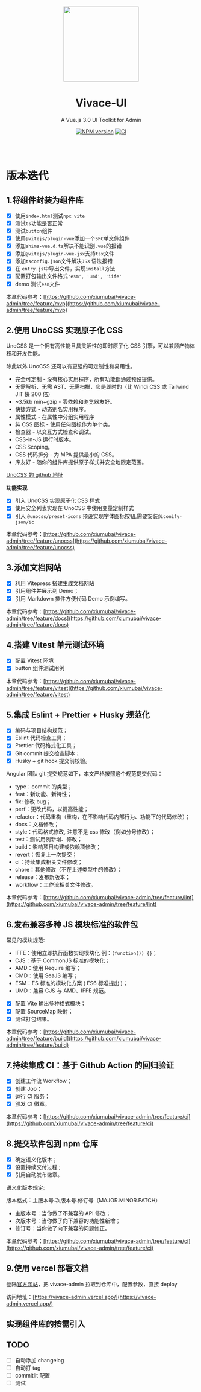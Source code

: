 <br>

<p align="center">
<img src="https://github.com/smarty-team/smarty-admin/blob/main/assets/logo.jpeg" style="width:200px;" />
</p>

<h1 align="center">Vivace-UI</h1>

<p align="center">A Vue.js 3.0 UI Toolkit for Admin</p>

<p align="center">
    <a href="https://www.npmjs.com/package/smarty-admin-ui"><img src="https://img.shields.io/npm/v/smarty-admin-ui?color=c95f8b&amp;label=" alt="NPM version"></a>
    <a href="https://github.com/smarty-team/smarty-admin/actions/workflows/main.yml"><img src="https://github.com/smarty-team/smarty-admin/actions/workflows/main.yml/badge.svg?branch=main" alt="CI" style="max-width: 100%;"></a>
</p>

<br>
<br>

# 版本迭代

## 1.将组件封装为组件库

- [x] 使用`index.html`测试`npx vite`
- [x] 测试`ts`功能是否正常
- [x] 测试`button`组件
- [x] 使用`@vitejs/plugin-vue`添加一个`SFC`单文件组件
- [x] 添加`shims-vue.d.ts`解决不能识别`.vue`的报错
- [x] 添加`@vitejs/plugin-vue-jsx`支持`tsx`文件
- [x] 添加`tsconfig.json`文件解决`JSX` 语法报错
- [x] 在 `entry.js`中导出文件，实现`install`方法
- [x] 配置打包输出文件格式`'esm', 'umd', 'iife'`
- [x] demo 测试`esm`文件

本章代码参考：[https://github.com/xiumubai/vivace-admin/tree/feature/mvp](https://github.com/xiumubai/vivace-admin/tree/feature/mvp)

## 2.使用 UnoCSS 实现原子化 CSS

UnoCSS 是一个拥有高性能且具灵活性的即时原子化 CSS 引擎，可以兼顾产物体积和开发性能。

除此以外 UnoCSS 还可以有更强的可定制性和易用性。

- 完全可定制 - 没有核心实用程序，所有功能都通过预设提供。
- 无需解析、无需 AST、无需扫描，它是即时的（比 Windi CSS 或 Tailwind JIT 快 200 倍）
- ~3.5kb min+gzip - 零依赖和浏览器友好。
- 快捷方式 - 动态别名实用程序。
- 属性模式 - 在属性中分组实用程序
- 纯 CSS 图标 - 使用任何图标作为单个类。
- 检查器 - 以交互方式检查和调试。
- CSS-in-JS 运行时版本。
- CSS Scoping。
- CSS 代码拆分 - 为 MPA 提供最小的 CSS。
- 库友好 - 随你的组件库提供原子样式并安全地限定范围。

[UnoCSS 的 github 地址](https://github.com/unocss/unocss)

**功能实现**

- [x] 引入 UnoCSS 实现原子化 CSS 样式
- [x] 使用安全列表实现在 UnoCSS 中使用变量定制样式
- [x] 引入 `@unocss/preset-icons` 预设实现字体图标按钮,需要安装`@iconify-json/ic`

本章代码参考：[https://github.com/xiumubai/vivace-admin/tree/feature/unocss](https://github.com/xiumubai/vivace-admin/tree/feature/unocss)

## 3.添加文档网站

- [x] 利用 Vitepress 搭建生成文档网站
- [x] 引用组件并展示到 Demo；
- [x] 引用 Markdown 插件方便代码 Demo 示例编写。

本章代码参考：[https://github.com/xiumubai/vivace-admin/tree/feature/docs](https://github.com/xiumubai/vivace-admin/tree/feature/docs)

## 4.搭建 Vitest 单元测试环境

- [x] 配置 Vitest 环境
- [x] button 组件测试用例

本章代码参考：[https://github.com/xiumubai/vivace-admin/tree/feature/vitest](https://github.com/xiumubai/vivace-admin/tree/feature/vitest)

## 5.集成 Eslint + Prettier + Husky 规范化

- [x] 编码与项目结构规范；
- [x] Eslint 代码检查工具；
- [x] Prettier 代码格式化工具；
- [x] Git commit 提交检查脚本；
- [x] Husky + git hook 提交前校验。

Angular 团队 git 提交规范如下，本文严格按照这个规范提交代码：

- type：commit 的类型；
- feat：新功能、新特性；
- fix: 修改 bug；
- perf：更改代码，以提高性能；
- refactor：代码重构（重构，在不影响代码内部行为、功能下的代码修改）；
- docs：文档修改；
- style：代码格式修改, 注意不是 css 修改（例如分号修改）；
- test：测试用例新增、修改；
- build：影响项目构建或依赖项修改；
- revert：恢复上一次提交；
- ci：持续集成相关文件修改；
- chore：其他修改（不在上述类型中的修改）；
- release：发布新版本；
- workflow：工作流相关文件修改。

本章代码参考：[https://github.com/xiumubai/vivace-admin/tree/feature/lint](https://github.com/xiumubai/vivace-admin/tree/feature/lint)

## 6.发布兼容多种 JS 模块标准的软件包

常见的模块规范:

- IFFE：使用立即执行函数实现模块化 例：`(function()) {}`；
- CJS：基于 CommonJS 标准的模块化；
- AMD：使用 Require 编写；
- CMD：使用 SeaJS 编写；
- ESM：ES 标准的模块化方案 ( ES6 标准提出 )；
- UMD：兼容 CJS 与 AMD、IFFE 规范。

- [x] 配置 Vite 输出多种格式模块；
- [x] 配置 SourceMap 映射；
- [x] 测试打包结果。

本章代码参考：[https://github.com/xiumubai/vivace-admin/tree/feature/build](https://github.com/xiumubai/vivace-admin/tree/feature/build)

## 7.持续集成 CI：基于 Github Action 的回归验证

- [x] 创建工作流 Workflow；
- [x] 创建 Job；
- [x] 运行 CI 服务；
- [x] 颁发 CI 徽章。

本章代码参考：[https://github.com/xiumubai/vivace-admin/tree/feature/ci](https://github.com/xiumubai/vivace-admin/tree/feature/ci)

## 8.提交软件包到 npm 仓库

- [x] 确定语义化版本；
- [x] 设置持续交付过程 ;
- [x] 引用自动发布徽章。

语义化版本规定:

版本格式：主版本号.次版本号.修订号（MAJOR.MINOR.PATCH）

- 主版本号：当你做了不兼容的 API 修改；
- 次版本号：当你做了向下兼容的功能性新增；
- 修订号：当你做了向下兼容的问题修正。

本章代码参考：[https://github.com/xiumubai/vivace-admin/tree/feature/ci](https://github.com/xiumubai/vivace-admin/tree/feature/ci)

## 9.使用 vercel 部署文档

登陆[官方网站](https://vercel.com/)，把 vivace-admin 拉取到仓库中，配置参数，直接 deploy

访问地址：[https://vivace-admin.vercel.app/](https://vivace-admin.vercel.app/)

## 实现组件库的按需引入

## TODO

- [ ] 自动添加 changelog
- [ ] 自动打 tag
- [ ] commitlit 配置
- [ ] 测试
